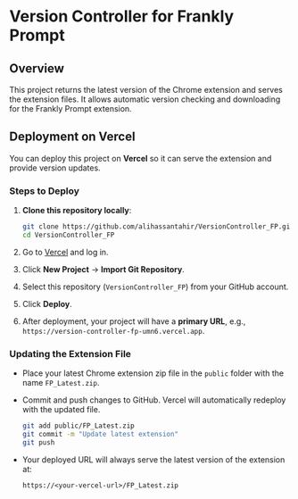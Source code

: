 # Version Controller for Frankly Prompt

## Overview
This project returns the latest version of the Chrome extension and serves the extension files. It allows automatic version checking and downloading for the Frankly Prompt extension.

## Deployment on Vercel

You can deploy this project on **Vercel** so it can serve the extension and provide version updates.

### Steps to Deploy

1. **Clone this repository locally**:

    ```bash
    git clone https://github.com/alihassantahir/VersionController_FP.git
    cd VersionController_FP
    ```

2. Go to [Vercel](https://vercel.com/) and log in.  
3. Click **New Project** → **Import Git Repository**.  
4. Select this repository (`VersionController_FP`) from your GitHub account.  
5. Click **Deploy**.  
6. After deployment, your project will have a **primary URL**, e.g.,  
   `https://version-controller-fp-umn6.vercel.app`.

### Updating the Extension File

- Place your latest Chrome extension zip file in the `public` folder with the name `FP_Latest.zip`.  
- Commit and push changes to GitHub. Vercel will automatically redeploy with the updated file.

    ```bash
    git add public/FP_Latest.zip
    git commit -m "Update latest extension"
    git push
    ```

- Your deployed URL will always serve the latest version of the extension at:  

    ```
    https://<your-vercel-url>/FP_Latest.zip
    ```
